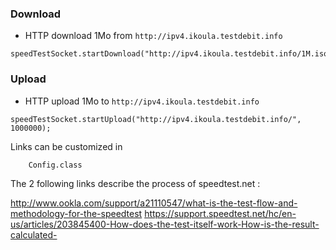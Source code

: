
### Download

* HTTP download 1Mo from `http://ipv4.ikoula.testdebit.info`

```
speedTestSocket.startDownload("http://ipv4.ikoula.testdebit.info/1M.iso");
```


### Upload

* HTTP upload 1Mo to `http://ipv4.ikoula.testdebit.info`

```
speedTestSocket.startUpload("http://ipv4.ikoula.testdebit.info/", 1000000);
```

Links can be customized in 
```
    Config.class 
```

The 2 following links describe the process of speedtest.net :

http://www.ookla.com/support/a21110547/what-is-the-test-flow-and-methodology-for-the-speedtest
https://support.speedtest.net/hc/en-us/articles/203845400-How-does-the-test-itself-work-How-is-the-result-calculated-


